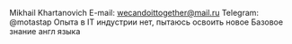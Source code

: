Mikhail Khartanovich
E-mail: wecandoittogether@mail.ru
Telegram: @motastap
Опыта в IT индустрии нет, пытаюсь освоить новое
Базовое знание англ языка
